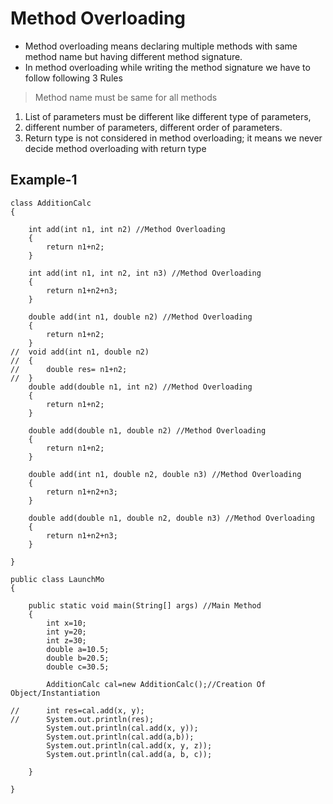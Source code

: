 # Method Overloading
- Method overloading means declaring multiple methods with same method name but having different method signature.
- In method overloading while writing the method signature we have to follow following 3 Rules
> Method name must be same for all methods
1. List of parameters must be different like different type of parameters,
2. different number of parameters, different order of parameters.
3. Return type is not considered in method overloading; it means we never
    decide method overloading with return type
## Example-1
```
class AdditionCalc
{

	int add(int n1, int n2) //Method Overloading
	{
		return n1+n2;
	}
	
	int add(int n1, int n2, int n3) //Method Overloading
	{
		return n1+n2+n3;
	}
	
	double add(int n1, double n2) //Method Overloading
	{
		return n1+n2;
	}
//	void add(int n1, double n2)
//	{
//		double res= n1+n2;
//	}
	double add(double n1, int n2) //Method Overloading
	{
		return n1+n2;
	}
	
	double add(double n1, double n2) //Method Overloading
	{
		return n1+n2;
	}

	double add(int n1, double n2, double n3) //Method Overloading
	{
		return n1+n2+n3;
	}
	
	double add(double n1, double n2, double n3) //Method Overloading
	{
		return n1+n2+n3;
	}
	
}

public class LaunchMo 
{

	public static void main(String[] args) //Main Method
	{
		int x=10;
		int y=20;
		int z=30;
		double a=10.5;
		double b=20.5;
		double c=30.5;
		
		AdditionCalc cal=new AdditionCalc();//Creation Of Object/Instantiation
		
//		int res=cal.add(x, y);
//		System.out.println(res);
		System.out.println(cal.add(x, y));
		System.out.println(cal.add(a,b));
		System.out.println(cal.add(x, y, z));
		System.out.println(cal.add(a, b, c));
		
	}

}
```
